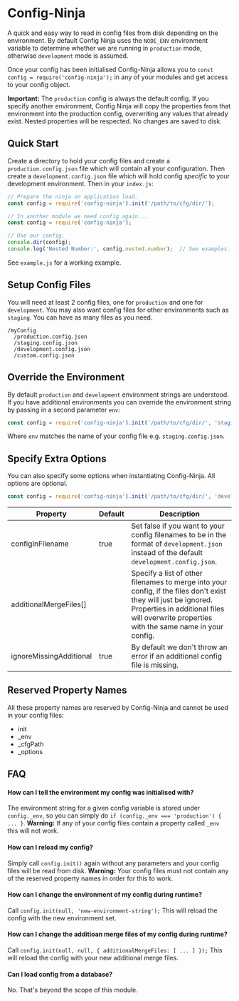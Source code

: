 # Config-Ninja
A quick and easy way to read in config files from disk depending on the environment. By default Config Ninja uses the `NODE_ENV` environment variable to determine whether we are running in `production` mode, otherwise `development` mode is assumed.

Once your config has been initialised Config-Ninja allows you to `const config = require('config-ninja');` in any of your modules and get access to your config object.

**Important:** The `production` config is always the default config. If you specify another environment, Config Ninja will copy the properties from that environment into the production config, overwriting any values that already exist. Nested properties will be respected. No changes are saved to disk.

## Quick Start
Create a directory to hold your config files and create a `production.config.json` file which will contain all your configuration. Then create a `development.config.json` file which will hold config _specific_ to your development environment. Then in your `index.js`:

```javascript
// Prepare the ninja on application load.
const config = require('config-ninja').init('/path/to/cfg/dir/');

// In another module we need config again...
const config = require('config-ninja');

// Use our config.
console.dir(config);
console.log('Nested Number:', config.nested.number);  // See examples.
```

See `example.js` for a working example.

## Setup Config Files
You will need at least 2 config files, one for `production` and one for `development`. You may also want config files for other environments such as `staging`. You can have as many files as you need.

```
/myConfig
  /production.config.json
  /staging.config.json
  /development.config.json
  /custom.config.json
```

## Override the Environment
By default `production` and `development` environment strings are understood. If you have additional environments you can override the environment string by passing in a second parameter `env`:
```javascript
const config = require('config-ninja').init('/path/to/cfg/dir/', 'staging');
```
Where `env` matches the name of your config file e.g. `staging.config.json`.

## Specify Extra Options
You can also specify some options when instantiating Config-Ninja. All options are optional.

```javascript
const config = require('config-ninja').init('/path/to/cfg/dir/', 'development', { ... });
```

| Property                | Default | Description |
|-------------------------|---------|-------------|
| configInFilename        | true    | Set false if you want to your config filenames to be in the format of `development.json` instead of the default `development.config.json`. |
| additionalMergeFiles[]  |         | Specify a list of other filenames to merge into your config, if the files don't exist they will just be ignored. Properties in additional files will overwrite properties with the same name in your config. |
| ignoreMissingAdditional | true   | By default we don't throw an error if an additional config file is missing. |

## Reserved Property Names
All these property names are reserved by Config-Ninja and cannot be used in your config files:

* init
* \_env
* \_cfgPath
* \_options

## FAQ

#### How can I tell the environment my config was initialised with?
The environment string for a given config variable is stored under `config._env`, so you can simply do `if (config._env === 'production') { ... }`. **Warning:** If any of your config files contain a property called `_env` this will not work.

#### How can I reload my config?
Simply call `config.init()` again without any parameters and your config files will be read from disk. **Warning:** Your config files must not contain any of the reserved property names in order for this to work.

#### How can I change the environment of my config during runtime?
Call `config.init(null, 'new-environment-string');` This will reload the config with the new environment set.

#### How can I change the additioan merge files of my config during runtime?
Call `config.init(null, null, { additionalMergeFiles: [ ... ] });` This will reload the config with your new additional merge files.

#### Can I load config from a database?
No. That's beyond the scope of this module.

